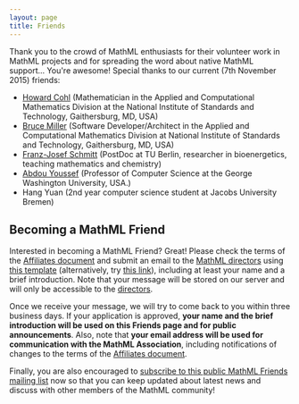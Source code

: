 ```yaml
---
layout: page
title: Friends
---
```


Thank you to the crowd of MathML enthusiasts for their volunteer work in
MathML projects and for spreading the word about native MathML support...
You're awesome! Special thanks to our current (7th November 2015) friends:

*	[Howard Cohl](http://www.nist.gov/itl/math/msg/howard-s-cohl.cfm) (Mathematician in the Applied and Computational Mathematics Division at the National Institute of Standards and Technology, Gaithersburg, MD, USA)
* [Bruce Miller](http://math.nist.gov/~BMiller/) (Software Developer/Architect in the Applied and Computational Mathematics Division at National Institute of Standards and Technology, Gaithersburg, MD, USA)
*	[Franz-Josef Schmitt](http://www.uniwind.org/schmitt) (PostDoc at TU Berlin, researcher in bioenergetics, teaching mathematics and chemistry)
*	[Abdou Youssef](http://www.seas.gwu.edu/~ayoussef/) (Professor of Computer Science at the George Washington University, USA.)
* Hang Yuan (2nd year computer science student at Jacobs University Bremen)

## Becoming a MathML Friend

Interested in becoming a MathML Friend? Great! Please check the terms of the
[Affiliates document](/legal-documents/affiliates.html) and
submit an email to the [MathML directors](/people/directors.html) using
[this template](mailto:directors@mathml-association.org?subject=Becoming%20a%20Friend&body=%5BPlease%20remove%20the%20text%20in%20brackets%20and%20replace%20it%20with%20the%20requested%20content.%5D%0A%0ADear%20MathML%20directors,%0A%0AI'm%20applying%20to%20become%20a%20MathML%20Friend.%20Please%20find%20my%20information%20below.%0A%0AFull%20name:%20%5Brequired%5D%0ABrief%20introduction:%20%5Brequired%20;%20for%20example%20'PhD%20student%20in%20the%20Department%20of%20Physics%20at%20Harvard%20University'%5D%0A%0AMore%20about%20myself:%20%5Boptional%20;%20describe%20your%20involvement%20in%20MathML,%20why%20you%20want%20to%20become%20a%20friend,%20provide%20a%20link%20to%20your%20homepage%20or%20to%20social%20media%20accounts,%20indicate%20where%20you%20live,%20etc.%5D%0A%0AI%20hereby%20state%20that%20I%20read%20the%20terms%20of%20the%20Affiliates%20document%20(1),%20that%20I%20want%20to%20become%20a%20%22MathML%20Friend%22%20and%20that%20I%20fulfill%20all%20the%20requirements.%20In%20particular,%20I%20attest%20that%20I%20am%2018%20years%20of%20age%20or%20older,%20that%20I%20read%20the%20MathML%20Manifesto%20(2),%20and%20that%20I%20agree%20with%20it.%20I%20also%20give%20you%20the%20permission%20to%20publish%20the%20information%20provided%20in%20the%20'required'%20fields%20above.%0A%0A(1)%20http%3A%2F%2Fmathml-association.org%2Flegal-documents%2Faffiliates.html%0A(2)%20http%3A%2F%2Fmathml-association.org%2Flegal-documents%2Fmanifesto.html%0A)
(alternatively, try [this link](data:text/plain,mailto:%20directors@mathml-association.org%0Asubject:%20Becoming%20a%20Friend%0A%0A%5BPlease%20remove%20the%20text%20in%20brackets%20and%20replace%20it%20with%20the%20requested%20content.%5D%0A%0ADear%20MathML%20directors,%0A%0AI'm%20applying%20to%20become%20a%20MathML%20Friend.%20Please%20find%20my%20information%20below.%0A%0AFull%20name:%20%5Brequired%5D%0ABrief%20introduction:%20%5Brequired%20;%20for%20example%20'PhD%20student%20in%20the%20Department%20of%20Physics%20at%20Harvard%20University'%5D%0A%0AMore%20about%20myself:%20%5Boptional%20;%20describe%20your%20involvement%20in%20MathML,%20why%20you%20want%20to%20become%20a%20friend,%20provide%20a%20link%20to%20your%20homepage%20or%20to%20social%20media%20accounts,%20indicate%20where%20you%20live,%20etc.%5D%0A%0AI%20hereby%20state%20that%20I%20read%20the%20terms%20of%20the%20Affiliates%20document%20(1),%20that%20I%20want%20to%20become%20a%20%22MathML%20Friend%22%20and%20that%20I%20fulfill%20all%20the%20requirements.%20In%20particular,%20I%20attest%20that%20I%20am%2018%20years%20of%20age%20or%20older,%20that%20I%20read%20the%20MathML%20Manifesto%20(2),%20and%20that%20I%20agree%20with%20it.%20I%20also%20give%20you%20the%20permission%20to%20publish%20the%20information%20provided%20in%20the%20'required'%20fields%20above.%0A%0A(1)%20http%3A%2F%2Fmathml-association.org%2Flegal-documents%2Faffiliates.html%0A(2)%20http%3A%2F%2Fmathml-association.org%2Flegal-documents%2Fmanifesto.html%0A)),
including at least your name and a brief introduction.
Note that your message will be stored on our server and will only be accessible
to the [directors](/people/directors.html).

Once we receive your message, we will try to come back to you within three business days.
If your application is approved, **your name and the brief introduction will be
used on this Friends page and for public announcements**. Also, note that
**your email address will be used for communication with the MathML
Association**, including notifications of changes to the terms of the
[Affiliates document](/legal-documents/affiliates.html).

Finally, you are also encouraged to
[subscribe to this public MathML Friends mailing list](http://lists.mathml-association.org/mailman/listinfo/friends) now so that you can keep updated about latest news and discuss with other members of the MathML community!

